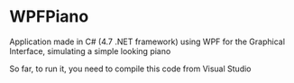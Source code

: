 # WPFPiano
Application made in C# (4.7 .NET framework) using WPF for the Graphical Interface, simulating a simple looking piano

So far, to run it, you need to compile this code from Visual Studio
